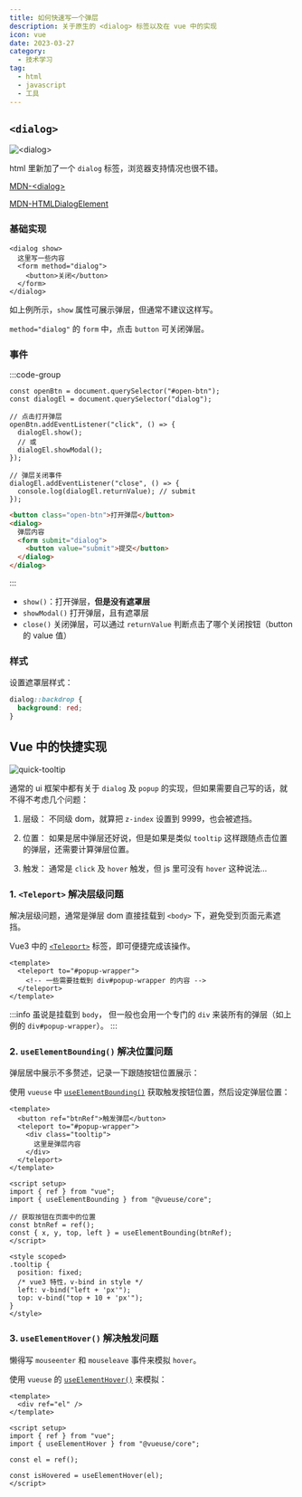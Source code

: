 ```yaml
---
title: 如何快速写一个弹层
description: 关于原生的 <dialog> 标签以及在 vue 中的实现
icon: vue
date: 2023-03-27
category:
  - 技术学习
tag:
  - html
  - javascript
  - 工具
---
```


## `<dialog>`

![\<dialog\>](https://s2.loli.net/2023/03/27/mLsBDxXIAMChgkl.gif)

html 里新加了一个 `dialog` 标签，浏览器支持情况也很不错。

[MDN-\<dialog\>](https://developer.mozilla.org/zh-CN/docs/Web/HTML/Element/dialog)

[MDN-HTMLDialogElement](https://developer.mozilla.org/zh-CN/docs/Web/API/HTMLDialogElement)

### 基础实现

```html{3}
<dialog show>
  这里写一些内容
  <form method="dialog">
    <button>关闭</button>
  </form>
</dialog>
```

如上例所示，`show` 属性可展示弹层，但通常不建议这样写。

`method="dialog"` 的 `form` 中，点击 `button` 可关闭弹层。

### 事件

:::code-group

```js{6,8,12}
const openBtn = document.querySelector("#open-btn");
const dialogEl = document.querySelector("dialog");

// 点击打开弹层
openBtn.addEventListener("click", () => {
  dialogEl.show();
  // 或
  dialogEl.showModal();
});

// 弹层关闭事件
dialogEl.addEventListener("close", () => {
  console.log(dialogEl.returnValue); // submit
});
```

```html
<button class="open-btn">打开弹层</button>
<dialog>
  弹层内容
  <form submit="dialog">
    <button value="submit">提交</button>
  </dialog>
</dialog>
```

:::

- `show()`：打开弹层，**但是没有遮罩层**
- `showModal()` 打开弹层，且有遮罩层
- `close()` 关闭弹层，可以通过 `returnValue` 判断点击了哪个关闭按钮（button 的 value 值）

### 样式

设置遮罩层样式：

```css
dialog::backdrop {
  background: red;
}
```

## Vue 中的快捷实现

![quick-tooltip](https://s2.loli.net/2023/03/27/ORKqpsNJbHUw63V.gif)

通常的 ui 框架中都有关于 `dialog` 及 `popup` 的实现，但如果需要自己写的话，就不得不考虑几个问题：

1. 层级：
    不同级 dom，就算把 `z-index` 设置到 9999，也会被遮挡。

2. 位置：
   如果是居中弹层还好说，但是如果是类似 `tooltip` 这样跟随点击位置的弹层，还需要计算弹层位置。

3. 触发：
   通常是 `click` 及 `hover` 触发，但 js 里可没有 `hover` 这种说法...

### 1. `<Teleport>` 解决层级问题

解决层级问题，通常是弹层 dom 直接挂载到 `<body>` 下，避免受到页面元素遮挡。

Vue3 中的 [`<Teleport>`](https://cn.vuejs.org/api/built-in-components.html#teleport) 标签，即可便捷完成该操作。

```vue
<template>
  <teleport to="#popup-wrapper">
    <!-- 一些需要挂载到 div#popup-wrapper 的内容 -->
  </teleport>
</template>
```

:::info
虽说是挂载到 `body`， 但一般也会用一个专门的 `div` 来装所有的弹层（如上例的 `div#popup-wrapper`）。
:::

### 2. `useElementBounding()` 解决位置问题

弹层居中展示不多赘述，记录一下跟随按钮位置展示：

使用 `vueuse` 中 [`useElementBounding()`](https://vueuse.org/core/useElementBounding/) 获取触发按钮位置，然后设定弹层位置：

```vue
<template>
  <button ref="btnRef">触发弹层</button>
  <teleport to="#popup-wrapper">
    <div class="tooltip">
      这里是弹层内容
    </div>
  </teleport>
</template>

<script setup>
import { ref } from "vue";
import { useElementBounding } from "@vueuse/core";

// 获取按钮在页面中的位置
const btnRef = ref();
const { x, y, top, left } = useElementBounding(btnRef);
</script>

<style scoped>
.tooltip {
  position: fixed;
  /* vue3 特性，v-bind in style */
  left: v-bind("left + 'px'");
  top: v-bind("top + 10 + 'px'");
}
</style>
```

### 3. `useElementHover()` 解决触发问题

懒得写 `mouseenter` 和 `mouseleave` 事件来模拟 `hover`。

使用 `vueuse` 的 [`useElementHover()`](https://vueuse.org/core/useElementHover/#useelementhover) 来模拟：

```vue
<template>
  <div ref="el" />
</template>

<script setup>
import { ref } from "vue";
import { useElementHover } from "@vueuse/core";

const el = ref();

const isHovered = useElementHover(el);
</script>
```

